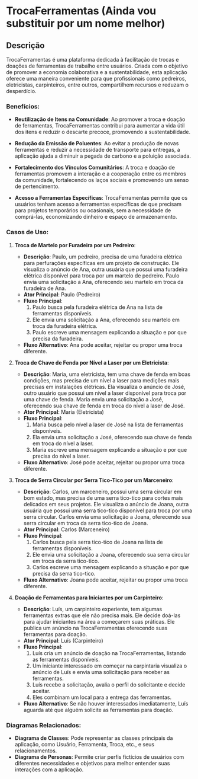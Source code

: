 # TrocaFerramentas (Ainda vou substituir por um nome melhor)

## Descrição

TrocaFerramentas é uma plataforma dedicada à facilitação de trocas e doações de ferramentas de trabalho entre usuários. Criada com o objetivo de promover a economia colaborativa 
e a sustentabilidade, esta aplicação oferece uma maneira conveniente para que profissionais como pedreiros, eletricistas, carpinteiros, entre outros, compartilhem recursos e reduzam o desperdício.

### Benefícios:

- **Reutilização de Itens na Comunidade**: Ao promover a troca e doação de ferramentas, TrocaFerramentas contribui para aumentar a vida útil dos itens e reduzir o descarte precoce, promovendo a sustentabilidade.

- **Redução da Emissão de Poluentes**: Ao evitar a produção de novas ferramentas e reduzir a necessidade de transporte para entregas, a aplicação ajuda a diminuir a pegada de carbono e a poluição associada.

- **Fortalecimento dos Vínculos Comunitários**: A troca e doação de ferramentas promovem a interação e a cooperação entre os membros da comunidade, fortalecendo os laços sociais e promovendo um senso de pertencimento.

- **Acesso a Ferramentas Específicas**: TrocaFerramentas permite que os usuários tenham acesso a ferramentas específicas de que precisam para projetos temporários ou ocasionais, sem a necessidade de comprá-las, economizando dinheiro e espaço de armazenamento.

### Casos de Uso:

1. **Troca de Martelo por Furadeira por um Pedreiro**:
   - **Descrição**: Paulo, um pedreiro, precisa de uma furadeira elétrica para perfurações específicas em um projeto de construção. Ele visualiza o anúncio de Ana, outra usuária que possui uma furadeira elétrica disponível para troca por um martelo de pedreiro. Paulo envia uma solicitação a Ana, oferecendo seu martelo em troca da furadeira de Ana.
   - **Ator Principal**: Paulo (Pedreiro)
   - **Fluxo Principal**:
     1. Paulo busca pela furadeira elétrica de Ana na lista de ferramentas disponíveis.
     2. Ele envia uma solicitação a Ana, oferecendo seu martelo em troca da furadeira elétrica.
     3. Paulo escreve uma mensagem explicando a situação e por que precisa da furadeira.
   - **Fluxo Alternativo**: Ana pode aceitar, rejeitar ou propor uma troca diferente.

2. **Troca de Chave de Fenda por Nível a Laser por um Eletricista**:
   - **Descrição**: Maria, uma eletricista, tem uma chave de fenda em boas condições, mas precisa de um nível a laser para medições mais precisas em instalações elétricas. Ela visualiza o anúncio de José, outro usuário que possui um nível a laser disponível para troca por uma chave de fenda. Maria envia uma solicitação a José, oferecendo sua chave de fenda em troca do nível a laser de José.
   - **Ator Principal**: Maria (Eletricista)
   - **Fluxo Principal**:
     1. Maria busca pelo nível a laser de José na lista de ferramentas disponíveis.
     2. Ela envia uma solicitação a José, oferecendo sua chave de fenda em troca do nível a laser.
     3. Maria escreve uma mensagem explicando a situação e por que precisa do nível a laser.
   - **Fluxo Alternativo**: José pode aceitar, rejeitar ou propor uma troca diferente.

3. **Troca de Serra Circular por Serra Tico-Tico por um Marceneiro**:
   - **Descrição**: Carlos, um marceneiro, possui uma serra circular em bom estado, mas precisa de uma serra tico-tico para cortes mais delicados em seus projetos. Ele visualiza o anúncio de Joana, outra usuária que possui uma serra tico-tico disponível para troca por uma serra circular. Carlos envia uma solicitação a Joana, oferecendo sua serra circular em troca da serra tico-tico de Joana.
   - **Ator Principal**: Carlos (Marceneiro)
   - **Fluxo Principal**:
     1. Carlos busca pela serra tico-tico de Joana na lista de ferramentas disponíveis.
     2. Ele envia uma solicitação a Joana, oferecendo sua serra circular em troca da serra tico-tico.
     3. Carlos escreve uma mensagem explicando a situação e por que precisa da serra tico-tico.
   - **Fluxo Alternativo**: Joana pode aceitar, rejeitar ou propor uma troca diferente.

4. **Doação de Ferramentas para Iniciantes por um Carpinteiro**:
   - **Descrição**: Luís, um carpinteiro experiente, tem algumas ferramentas extras que ele não precisa mais. Ele decide doá-las para ajudar iniciantes na área a começarem suas práticas. Ele publica um anúncio na TrocaFerramentas oferecendo suas ferramentas para doação.
   - **Ator Principal**: Luís (Carpinteiro)
   - **Fluxo Principal**:
     1. Luís cria um anúncio de doação na TrocaFerramentas, listando as ferramentas disponíveis.
     2. Um iniciante interessado em começar na carpintaria visualiza o anúncio de Luís e envia uma solicitação para receber as ferramentas.
     3. Luís recebe a solicitação, avalia o perfil do solicitante e decide aceitar.
     4. Eles combinam um local para a entrega das ferramentas.
   - **Fluxo Alternativo**: Se não houver interessados imediatamente, Luís aguarda até que alguém solicite as ferramentas para doação.

### Diagramas Relacionados:

- **Diagrama de Classes**: Pode representar as classes principais da aplicação, como Usuário, Ferramenta, Troca, etc., e seus relacionamentos.
- **Diagrama de Personas**: Permite criar perfis fictícios de usuários com diferentes necessidades e objetivos para melhor entender suas interações com a aplicação.
